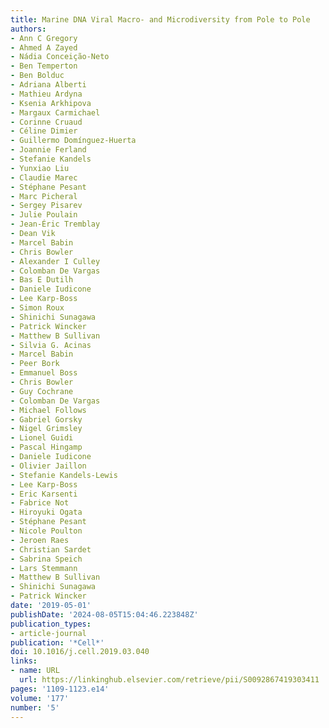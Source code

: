```yaml
---
title: Marine DNA Viral Macro- and Microdiversity from Pole to Pole
authors:
- Ann C Gregory
- Ahmed A Zayed
- Nádia Conceição-Neto
- Ben Temperton
- Ben Bolduc
- Adriana Alberti
- Mathieu Ardyna
- Ksenia Arkhipova
- Margaux Carmichael
- Corinne Cruaud
- Céline Dimier
- Guillermo Domínguez-Huerta
- Joannie Ferland
- Stefanie Kandels
- Yunxiao Liu
- Claudie Marec
- Stéphane Pesant
- Marc Picheral
- Sergey Pisarev
- Julie Poulain
- Jean-Éric Tremblay
- Dean Vik
- Marcel Babin
- Chris Bowler
- Alexander I Culley
- Colomban De Vargas
- Bas E Dutilh
- Daniele Iudicone
- Lee Karp-Boss
- Simon Roux
- Shinichi Sunagawa
- Patrick Wincker
- Matthew B Sullivan
- Silvia G. Acinas
- Marcel Babin
- Peer Bork
- Emmanuel Boss
- Chris Bowler
- Guy Cochrane
- Colomban De Vargas
- Michael Follows
- Gabriel Gorsky
- Nigel Grimsley
- Lionel Guidi
- Pascal Hingamp
- Daniele Iudicone
- Olivier Jaillon
- Stefanie Kandels-Lewis
- Lee Karp-Boss
- Eric Karsenti
- Fabrice Not
- Hiroyuki Ogata
- Stéphane Pesant
- Nicole Poulton
- Jeroen Raes
- Christian Sardet
- Sabrina Speich
- Lars Stemmann
- Matthew B Sullivan
- Shinichi Sunagawa
- Patrick Wincker
date: '2019-05-01'
publishDate: '2024-08-05T15:04:46.223848Z'
publication_types:
- article-journal
publication: '*Cell*'
doi: 10.1016/j.cell.2019.03.040
links:
- name: URL
  url: https://linkinghub.elsevier.com/retrieve/pii/S0092867419303411
pages: '1109-1123.e14'
volume: '177'
number: '5'
---
```

